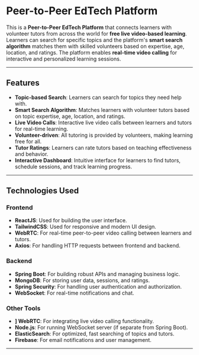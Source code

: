 # Peer-to-Peer EdTech Platform

This is a **Peer-to-Peer EdTech Platform** that connects learners with volunteer tutors from across the world for **free live video-based learning**. Learners can search for specific topics and the platform's **smart search algorithm** matches them with skilled volunteers based on expertise, age, location, and ratings. The platform enables **real-time video calling** for interactive and personalized learning sessions.

---

## Features

- **Topic-based Search**: Learners can search for topics they need help with.
- **Smart Search Algorithm**: Matches learners with volunteer tutors based on topic expertise, age, location, and ratings.
- **Live Video Calls**: Interactive live video calls between learners and tutors for real-time learning.
- **Volunteer-driven**: All tutoring is provided by volunteers, making learning free for all.
- **Tutor Ratings**: Learners can rate tutors based on teaching effectiveness and behavior.
- **Interactive Dashboard**: Intuitive interface for learners to find tutors, schedule sessions, and track learning progress.

---

## Technologies Used

### Frontend
- **ReactJS**: Used for building the user interface.
- **TailwindCSS**: Used for responsive and modern UI design.
- **WebRTC**: For real-time peer-to-peer video calling between learners and tutors.
- **Axios**: For handling HTTP requests between frontend and backend.

### Backend
- **Spring Boot**: For building robust APIs and managing business logic.
- **MongoDB**: For storing user data, sessions, and ratings.
- **Spring Security**: For handling user authentication and authorization.
- **WebSocket**: For real-time notifications and chat.

### Other Tools
- **] WebRTC**: For integrating live video calling functionality.
- **Node.js**: For running WebSocket server (if separate from Spring Boot).
- **ElasticSearch**: For optimized, fast searching of topics and tutors.
- **Firebase**: For email notifications and user management.

---


